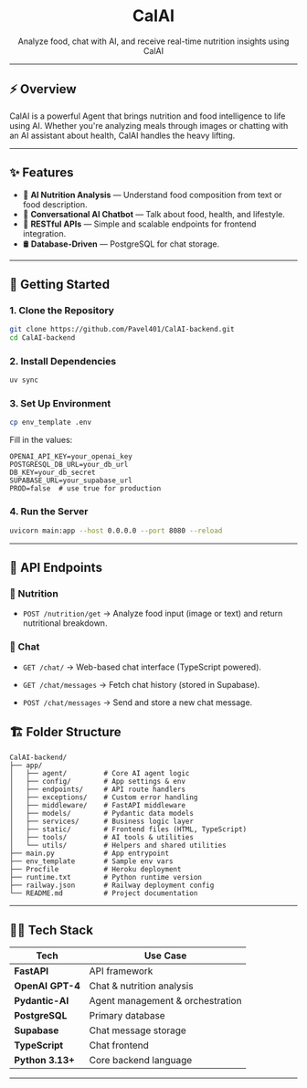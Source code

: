 
<div align="center">
 

# **CalAI**


Analyze food, chat with AI, and receive real-time nutrition insights using CalAI

</div>

---

## ⚡ Overview

CalAI is a powerful Agent that brings nutrition and food intelligence to life using AI. Whether you're analyzing meals through images or chatting with an AI assistant about health, CalAI handles the heavy lifting.

---

## ✨ Features

* 🧠 **AI Nutrition Analysis** — Understand food composition from text or food description.
* 💬 **Conversational AI Chatbot** — Talk about food, health, and lifestyle.
* 🔗 **RESTful APIs** — Simple and scalable endpoints for frontend integration.
* 🛢️ **Database-Driven** — PostgreSQL for  chat storage.

---

## 🚀 Getting Started

### 1. Clone the Repository

```bash
git clone https://github.com/Pavel401/CalAI-backend.git
cd CalAI-backend
```

### 2. Install Dependencies

```bash
uv sync
```

### 3. Set Up Environment

```bash
cp env_template .env
```

Fill in the values:

```
OPENAI_API_KEY=your_openai_key
POSTGRESQL_DB_URL=your_db_url
DB_KEY=your_db_secret
SUPABASE_URL=your_supabase_url
PROD=false  # use true for production
```

### 4. Run the Server

```bash
uvicorn main:app --host 0.0.0.0 --port 8080 --reload
```

---

## 🔌 API Endpoints

### 🥗 Nutrition

* `POST /nutrition/get`
  → Analyze food input (image or text) and return nutritional breakdown.

### 💬 Chat

* `GET /chat/`
  → Web-based chat interface (TypeScript powered).

* `GET /chat/messages`
  → Fetch chat history (stored in Supabase).

* `POST /chat/messages`
  → Send and store a new chat message.



## 🏗️ Folder Structure

```
CalAI-backend/
├── app/
│   ├── agent/         # Core AI agent logic
│   ├── config/        # App settings & env
│   ├── endpoints/     # API route handlers
│   ├── exceptions/    # Custom error handling
│   ├── middleware/    # FastAPI middleware
│   ├── models/        # Pydantic data models
│   ├── services/      # Business logic layer
│   ├── static/        # Frontend files (HTML, TypeScript)
│   ├── tools/         # AI tools & utilities
│   └── utils/         # Helpers and shared utilities
├── main.py            # App entrypoint
├── env_template       # Sample env vars
├── Procfile           # Heroku deployment
├── runtime.txt        # Python runtime version
├── railway.json       # Railway deployment config
└── README.md          # Project documentation
```

---


## 👨‍💻 Tech Stack

| Tech             | Use Case                         |
| ---------------- | -------------------------------- |
| **FastAPI**      | API framework                    |
| **OpenAI GPT-4** | Chat & nutrition analysis        |
| **Pydantic-AI**  | Agent management & orchestration |
| **PostgreSQL**   | Primary database                 |
| **Supabase**     | Chat message storage             |
| **TypeScript**   | Chat frontend                    |
| **Python 3.13+** | Core backend language            |

---
